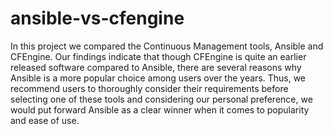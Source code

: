 # ansible-vs-cfengine
In this project we compared the Continuous Management tools, Ansible and CFEngine. Our findings indicate that though CFEngine is quite an earlier released software compared to Ansible, there are several reasons why Ansible is a more popular choice among users over the years. Thus, we recommend users to thoroughly consider their requirements before selecting one of these tools and considering our personal preference, we would put forward Ansible as a clear winner when it comes to popularity and ease of use. 
